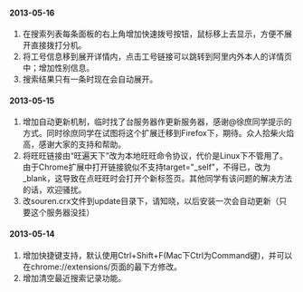 #### 2013-05-16
1. 在搜索列表每条面板的右上角增加快速拨号按钮，鼠标移上去显示，方便不展开直接拨打分机。
1. 将工号信息移到展开详情内，点击工号链接可以跳转到阿里内外本人的详情页中；增加性别信息。
1. 搜索结果只有一条时现在会自动展开。
 
#### 2013-05-15
1. 增加自动更新机制，临时找了台服务器作更新服务器，感谢@徐庶同学提示的方式。同时徐庶同学在试图将这个扩展迁移到Firefox下，期待。众人拾柴火焰高，感谢大家的支持和帮助。
1. 将旺旺链接由“旺遍天下”改为本地旺旺命令协议，代价是Linux下不管用了。由于Chrome扩展中打开链接貌似不支持target="_self"，不得已，改为_blank，这导致在点旺旺时会打开个新标签页。其他同学有该问题的解决方法的话，欢迎骚扰。
1. 改souren.crx文件到update目录下，请知晓，以后安装一次会自动更新（只要这个服务器没挂）
 
#### 2013-05-14
1. 增加快捷键支持，默认使用Ctrl+Shift+F(Mac下Ctrl为Command键)，并可以在chrome://extensions/页面的最下方修改。
1. 增加清空最近搜索记录功能。
